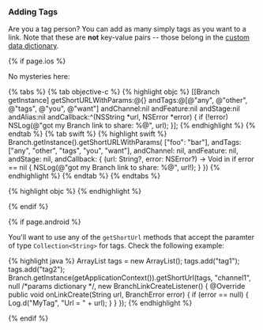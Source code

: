 ### Adding Tags

Are you a tag person? You can add as many simply tags as you want to a link. Note that these are **not** key-value pairs -- those belong in the [custom data dictionary](/domains/links_and_sharing/{{page.platform}}/#attaching-custom-data-to-links).

<!--- iOS -->
{% if page.ios %}

No mysteries here:

{% tabs %}
{% tab objective-c %}
{% highlight objc %}
[[Branch getInstance] getShortURLWithParams:@{}
                                    andTags:@[@"any", @"other", @"tags", @"you", @"want"]
                                 andChannel:nil
                                 andFeature:nil
                                   andStage:nil
                                   andAlias:nil
                                andCallback:^(NSString *url, NSError *error) {
    if (!error) NSLog(@"got my Branch link to share: %@", url);
}];
{% endhighlight %}
{% endtab %}
{% tab swift %}
{% highlight swift %}
Branch.getInstance().getShortURLWithParams( ["foo": "bar"],
                                            andTags: ["any", "other", "tags", "you", "want"],
                                            andChannel: nil,
                                            andFeature: nil,
                                            andStage: nil,
                                            andCallback: { (url: String?, error: NSError?) -> Void in
    if error == nil {
        NSLog(@"got my Branch link to share: %@", url!);
    }
})
{% endhighlight %}
{% endtab %}
{% endtabs %}


{% highlight objc %}
{% endhighlight %}

{% endif %}
<!--- /iOS -->


<!--- Android -->
{% if page.android %}

You'll want to use any of the `getShortUrl` methods that accept the paramter of type `Collection<String>` for tags. Check the following example:

{% highlight java %}
ArrayList<String> tags = new ArrayList<String>();
tags.add("tag1");
tags.add("tag2");
Branch.getInstance(getApplicationContext()).getShortUrl(tags, "channel1", null /*params dictionary */, new BranchLinkCreateListener() {
	@Override
	public void onLinkCreate(String url, BranchError error) {
		if (error == null) {
		    Log.d("MyTag", "Url = " + url);
		}
	}
});
{% endhighlight %}

{% endif %}
<!--- /Android -->
